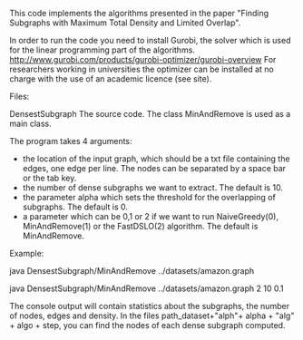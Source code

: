 This code implements the algorithms presented in the paper "Finding Subgraphs with Maximum Total Density and Limited Overlap".

In order to run the code you need to install Gurobi, the solver which is used for the linear programming part of the algorithms.
http://www.gurobi.com/products/gurobi-optimizer/gurobi-overview
For researchers working in universities the optimizer can be installed at no charge with the use of an academic licence (see site).


Files:

DensestSubgraph
	The source code. The class MinAndRemove is used as a main class. 


 The program takes 4 arguments:
   - the location of the input graph, which should be a txt file containing the edges, one edge per line. The nodes can be separated by a space bar or the tab key. 
   - the number of dense subgraphs we want to extract. The default is 10.
   - the parameter alpha which sets the threshold for the overlapping of subgraphs. The default is 0.
   - a parameter which can be 0,1 or 2 if we want to run NaiveGreedy(0), MinAndRemove(1) or the FastDSLO(2) algorithm. The default is MinAndRemove.
 
Example: 

java DensestSubgraph/MinAndRemove ../datasets/amazon.graph

java DensestSubgraph/MinAndRemove ../datasets/amazon.graph 2 10 0.1 

The console output will contain statistics about the subgraphs, the number of nodes, edges and density.
In the files path_dataset+"alph"+ alpha + "alg" + algo + step, you can find the nodes of each dense subgraph computed. 


